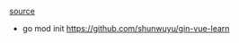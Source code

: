 [source](https://github.com/itachizhu/gin-vue-samples/tree/master/chapter01)

- go mod init https://github.com/shunwuyu/gin-vue-learn